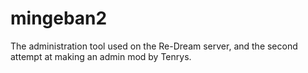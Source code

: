 # mingeban2

The administration tool used on the Re-Dream server, and the second attempt at making an admin mod by Tenrys.